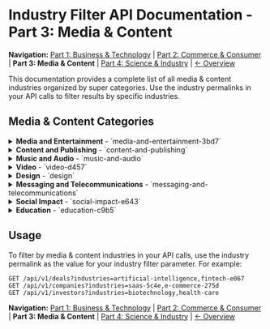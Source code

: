 # Industry Filter API Documentation - Part 3: Media & Content

**Navigation:** [Part 1: Business & Technology](industry-api-docs-business-tech.md) | [Part 2: Commerce & Consumer](industry-api-docs-commerce-consumer.md) | **Part 3: Media & Content** | [Part 4: Science & Industry](industry-api-docs-science-industry.md) | [← Overview](industry-super-categories.md)

This documentation provides a complete list of all media & content industries organized by super categories. Use the industry permalinks in your API calls to filter results by specific industries.

## Media & Content Categories

<details>
<summary><strong>Media and Entertainment</strong> - `media-and-entertainment-3bd7`</summary>

- **Advice** - `advice`
- **Animation** - `animation`
- **Art** - `art`
- **Audio** - `audio`
- **Audiobooks** - `audiobooks`
- **Blogging Platforms** - `blogging-platforms`
- **Books** - `books`
- **Broadcasting** - `broadcasting`
- **Celebrity** - `celebrity`
- **Concerts** - `concerts`
- **Content** - `content`
- **Content Creators** - `content-creators`
- **Content Discovery** - `content-discovery`
- **Content Syndication** - `content-syndication`
- **Creative Agency** - `creative-agency`
- **DRM** - `drm`
- **Digital Entertainment** - `digital-entertainment`
- **Digital Media** - `digital-media-2f47`
- **EBooks** - `ebooks`
- **Edutainment** - `edutainment`
- **Event Management** - `event-management`
- **Event Promotion** - `event-promotion`
- **Events** - `events`
- **Film** - `film-c333`
- **Film Distribution** - `film-distribution`
- **Film Production** - `film-production`
- **Guides** - `guides`
- **In-Flight Entertainment** - `in-flight-entertainment`
- **Independent Music** - `independent-music`
- **Internet Radio** - `internet-radio`
- **Journalism** - `journalism`
- **Media and Entertainment** - `media-and-entertainment`
- **Metaverse** - `metaverse-5a85`
- **Motion Capture** - `motion-capture`
- **Music** - `music`
- **Music Education** - `music-education`
- **Music Label** - `music-label`
- **Music Streaming** - `music-streaming`
- **Music Venues** - `music-venues`
- **Musical Instruments** - `musical-instruments`
- **News** - `news`
- **Nightclubs** - `nightclubs`
- **Nightlife** - `nightlife-68e7`
- **Performing Arts** - `performing-arts`
- **Photo Editing** - `photo-editing`
- **Photo Sharing** - `photo-sharing`
- **Photography** - `photography`
- **Podcast** - `podcast`
- **Printing** - `printing`
- **Publishing** - `publishing`
- **Reservations** - `reservations`
- **Social Media** - `social-media`
- **Social News** - `social-news`
- **TV** - `tv`
- **TV Production** - `tv-production`
- **Theatre** - `theatre`
- **Ticketing** - `ticketing`
- **Video** - `video`
- **Video Editing** - `video-editing`
- **Video Streaming** - `video-streaming`
- **Video on Demand** - `video-on-demand-e544`
- **Virtual World** - `virtual-world-2d1a`

</details>

<details>
<summary><strong>Content and Publishing</strong> - `content-and-publishing`</summary>

- **Blogging Platforms** - `blogging-platforms`
- **Books** - `books`
- **Content Delivery Network** - `content-delivery-network`
- **Content Discovery** - `content-discovery`
- **Content Syndication** - `content-syndication`
- **Copywriting** - `copywriting`
- **Creative Agency** - `creative-agency`
- **DRM** - `drm`
- **EBooks** - `ebooks`
- **Journalism** - `journalism`
- **News** - `news`
- **Photo Editing** - `photo-editing`
- **Photo Sharing** - `photo-sharing`
- **Photography** - `photography`
- **Printing** - `printing`
- **Publishing** - `publishing`
- **Social Bookmarking** - `social-bookmarking`
- **Video Editing** - `video-editing`
- **Video Streaming** - `video-streaming`

</details>

<details>
<summary><strong>Music and Audio</strong> - `music-and-audio`</summary>

- **Audio** - `audio`
- **Audio Recording and Production** - `audio-recording-and-production`
- **Audio/Visual Equipment** - `audiovisual-equipment`
- **Audiobooks** - `audiobooks`
- **Independent Music** - `independent-music`
- **Internet Radio** - `internet-radio`
- **Music** - `music`
- **Music Education** - `music-education`
- **Music Label** - `music-label`
- **Music Streaming** - `music-streaming`
- **Musical Instruments** - `musical-instruments`
- **Podcast** - `podcast`

</details>

<details>
<summary><strong>Video</strong> - `video-d457`</summary>

- **Animation** - `animation`
- **Broadcasting** - `broadcasting`
- **Film** - `film-c333`
- **Film Distribution** - `film-distribution`
- **Film Production** - `film-production`
- **Motion Capture** - `motion-capture`
- **TV** - `tv`
- **TV Production** - `tv-production`
- **Video** - `video`
- **Video Editing** - `video-editing`
- **Video Streaming** - `video-streaming`
- **Video on Demand** - `video-on-demand-e544`

</details>

<details>
<summary><strong>Design</strong> - `design`</summary>

- **CAD** - `cad-3cfd`
- **Consumer Research** - `consumer-research`
- **Data Visualization** - `data-visualization`
- **Fashion** - `fashion`
- **Graphic Design** - `graphic-design-e362`
- **Human Computer Interaction** - `human-computer-interaction`
- **Industrial Design** - `industrial-design`
- **Interior Design** - `interior-design`
- **Market Research** - `market-research`
- **Mechanical Design** - `mechanical-design`
- **Product Design** - `product-design`
- **Product Research** - `product-research`
- **UX Design** - `ux-design`
- **Usability Testing** - `usability-testing`
- **Web Design** - `web-design`

</details>

<details>
<summary><strong>Messaging and Telecommunications</strong> - `messaging-and-telecommunications`</summary>

- **Email** - `email`
- **Meeting Software** - `meeting-software`
- **Messaging** - `messaging-8c62`
- **SMS** - `sms`
- **Unified Communications** - `unified-communications-76fb`
- **Video Chat** - `video-chat`
- **Video Conferencing** - `video-conferencing`
- **VoIP** - `voip-487d`
- **Wired Telecommunications** - `wired-telecommunications`

</details>

<details>
<summary><strong>Social Impact</strong> - `social-impact-e643`</summary>

- **Charity** - `charity`
- **Homeless Shelter** - `homeless-shelter`
- **Humanitarian** - `humanitarian`
- **Non Profit** - `non-profit`
- **Social Entrepreneurship** - `social-entrepreneurship`
- **Social Impact** - `social-impact-bf5c`
- **Underserved Children** - `underserved-children`

</details>

<details>
<summary><strong>Education</strong> - `education-c9b5`</summary>

- **Alumni** - `alumni`
- **Charter Schools** - `charter-schools`
- **College Recruiting** - `college-recruiting`
- **Continuing Education** - `continuing-education`
- **Corporate Training** - `corporate-training`
- **E-Learning** - `e-learning`
- **EdTech** - `edtech`
- **Education** - `education`
- **Edutainment** - `edutainment`
- **Higher Education** - `higher-education`
- **Language Learning** - `language-learning`
- **MOOC** - `mooc`
- **Music Education** - `music-education`
- **Personal Development** - `personal-development`
- **Primary Education** - `primary-education`
- **STEM Education** - `stem-education`
- **Secondary Education** - `secondary-education`
- **Skill Assessment** - `skill-assessment`
- **Special Education** - `special-education`
- **Textbook** - `textbook`
- **Training** - `training`
- **Tutoring** - `tutoring`
- **Vocational Education** - `vocational-education`

</details>

## Usage

To filter by media & content industries in your API calls, use the industry permalink as the value for your industry filter parameter. For example:

```
GET /api/v1/deals?industries=artificial-intelligence,fintech-e067
GET /api/v1/companies?industries=saas-5c4e,e-commerce-275d
GET /api/v1/investors?industries=biotechnology,health-care
```

**Navigation:** [Part 1: Business & Technology](industry-api-docs-business-tech.md) | [Part 2: Commerce & Consumer](industry-api-docs-commerce-consumer.md) | **Part 3: Media & Content** | [Part 4: Science & Industry](industry-api-docs-science-industry.md) | [← Overview](industry-super-categories.md)

